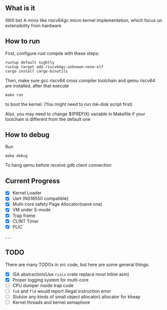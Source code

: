 ## What is it
(Will be) A minix like riscv64gc micro kernel implementation, which focus on extensibility from hardware

## How to run
First, configure rust compile with these steps:
```
rustup default nightly
rustup target add riscv64gc-unknown-none-elf
cargo install cargo-binutils
```
Then, make sure gcc riscv64 cross compiler toolchain and qemu riscv64 are installed, after that execute
```
make run
```
to boot the kernel. (You might need to run mk-disk script first)

Also, you may need to change $(PREFIX) variable in Makefile if your toolchain is different from the default one 

## How to debug
Run
```
make debug
```
To hang qemu before receive gdb client connection

## Current Progress
  - [x] Kernel Loader
  - [x] Uart (NS16550 compatible)
  - [x] Multi-core safety Page Allocator(naive one)
  - [x] VM under S-mode
  - [x] Trap frame
  - [x] CLINT Timer
  - [x] PLIC 

  **. . .**

## TODO
There are many TODOs in src code, but here are some general things:
  - [x] ISA abstraction(Use `riscv` crate replace most inline asm)
  - [x] Proper logging system for multi-core
  - [ ] CPU dumper inside trap code
  - [ ] `fsd` and `fld` would report illegal instruction error
  - [ ] Slub(or any kinds of small object allocator) allocator for kheap
  - [ ] Kernel threads and kernel semaphore
